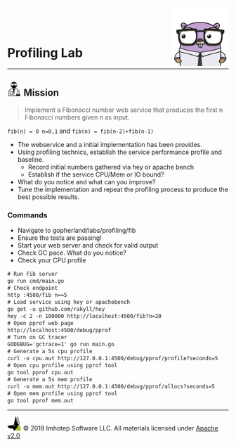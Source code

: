 <img src="../../assets/gophernand.png" align="right" width="128" height="auto"/>

<br/>
<br/>
<br/>

# Profiling Lab

---
## <img src="../../assets/lab.png" width="auto" height="32"/> Mission

> Implement a Fibonacci number web service that produces the first n Fibonacci numbers given n as input.

`fib(n) = 0 n=0,1` and `fib(n) = fib(n-2)+fib(n-1)`

+ The webservice and a initial implementation has been provides.
+ Using profiling technics, establish the service performance profile and baseline.
  + Record initial numbers gathered via hey or apache bench
  + Establish if the service CPU/Mem or IO bound?
+ What do you notice and what can you improve?
+ Tune the implementation and repeat the profiling process to produce the best possible results.

### Commands

* Navigate to gopherland/labs/profiling/fib
* Ensure the tests are passing!
* Start your web server and check for valid output
* Check GC pace. What do you notice?
* Check your CPU profile

```shell
# Run Fib server
go run cmd/main.go
# Check endpoint
http :4500/fib n==5
# Load service using hey or apachebench
go get -u github.com/rakyll/hey
hey -c 2 -n 100000 http://localhost:4500/fib?n=20
# Open pprof web page
http://localhost:4500/debug/pprof
# Turn on GC tracer
GODEBUG='gctrace=1' go run main.go
# Generate a 5s cpu profile
curl -o cpu.out http://127.0.0.1:4500/debug/pprof/profile?seconds=5
# Open cpu profile using pprof tool
go tool pprof cpu.out
# Generate a 5s mem profile
curl -o mem.out http://127.0.0.1:4500/debug/pprof/allocs?seconds=5
# Open mem profile using pprof tool
go tool pprof mem.out
```

---
<img src="../../assets/imhotep_logo.png" width="32" height="auto"/> © 2019 Imhotep Software LLC.
All materials licensed under [Apache v2.0](http://www.apache.org/licenses/LICENSE-2.0)